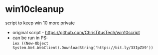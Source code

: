 # win10cleanup

script to keep win 10 more private

- original script - https://github.com/ChrisTitusTech/win10script
- can be run in PS:  
     `iex ((New-Object System.Net.WebClient).DownloadString('https://bit.ly/33IpZX9'))`

     